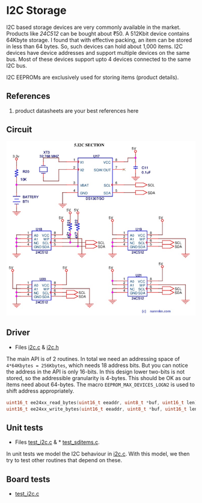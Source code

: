 # I2C Storage
I2C based storage devices are very commonly available in the market. Products like _24C512_ can be bought about &#x20B9;50. A 512Kbit device contains 64Kbyte storage. I found that with effective packing, an item can be stored in less than 64 bytes. So, such devices can hold about 1,000 items. I2C devices have device addresses and support multiple devices on the same bus. Most of these devices support upto 4 devices connected to the same I2C bus.

I2C EEPROMs are exclusively used for storing items (product details).

## References
1. product datasheets are your best references here

## Circuit
![I2C Circuit](./i2c_circuit.jpg)

## Driver
* Files [i2c.c](https://github.com/narenkn/atmega_biller/blob/atmega32/i2c.c) & [i2c.h](https://github.com/narenkn/atmega_biller/blob/atmega32/i2c.h) <br>

The main API is of 2 routines. In total we need an addressing space of `4*64Kbytes = 256Kbytes`, which needs 18 address bits. But you can notice the address in the API is only 16-bits. In this design lower two-bits is not stored, so the addressible granularity is 4-bytes. This should be OK as our items need about 64-bytes. The macro `EEPROM_MAX_DEVICES_LOGN2` is used to shift address appropriately.
```c
uint16_t ee24xx_read_bytes(uint16_t eeaddr, uint8_t *buf, uint16_t len);
uint16_t ee24xx_write_bytes(uint16_t eeaddr, uint8_t *buf, uint16_t len);
```

## Unit tests
* Files [test_i2c.c](https://github.com/narenkn/atmega_biller/blob/atmega32/units/test_i2c.c) & * [test_sditems.c](https://github.com/narenkn/atmega_biller/blob/atmega32/units/test_sditems.c). <br>

In unit tests we model the I2C behaviour in [i2c.c](https://github.com/narenkn/atmega_biller/blob/atmega32/tests/i2c.c). With this model, we then try to test other routines that depend on these.

## Board tests
* [test_i2c.c](https://github.com/narenkn/atmega_biller/blob/atmega32/tests/test_eeprom.c)<br>
